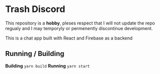 # Trash Discord
This repository is a **hobby**, pleses respect that I will not update the repo regualy and I may temporyly or permenently discontinue development.

This is a chat app built with React and Firebase as a backend

## Running / Building

**Building**
`yarn build`
**Running**
`yarn start`
